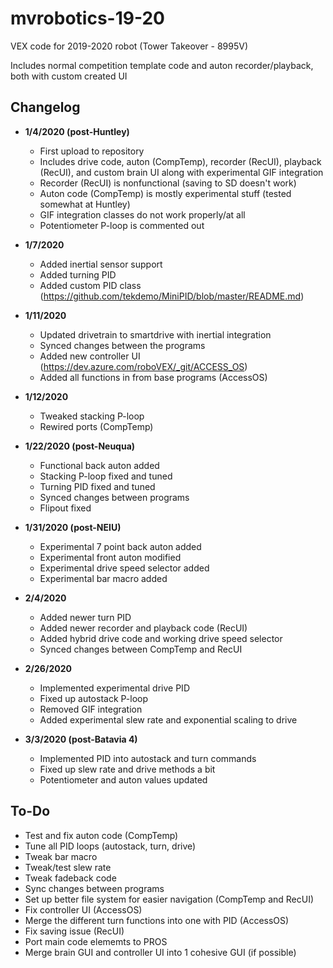 # mvrobotics-19-20
VEX code for 2019-2020 robot (Tower Takeover - 8995V)

Includes normal competition template code and auton recorder/playback, both with custom created UI

## Changelog 
* **1/4/2020 (post-Huntley)**
  - First upload to repository
  - Includes drive code, auton (CompTemp), recorder (RecUI), playback (RecUI), and custom brain UI along with experimental GIF integration
  - Recorder (RecUI) is nonfunctional (saving to SD doesn't work)
  - Auton code (CompTemp) is mostly experimental stuff (tested somewhat at Huntley)
  - GIF integration classes do not work properly/at all
  - Potentiometer P-loop is commented out
  
* **1/7/2020**
   - Added inertial sensor support
   - Added turning PID
   - Added custom PID class (https://github.com/tekdemo/MiniPID/blob/master/README.md)
   
* **1/11/2020**
   - Updated drivetrain to smartdrive with inertial integration
   - Synced changes between the programs
   - Added new controller UI (https://dev.azure.com/roboVEX/_git/ACCESS_OS)
   - Added all functions in from base programs (AccessOS)
   
* **1/12/2020**
   - Tweaked stacking P-loop
   - Rewired ports (CompTemp)
   
* **1/22/2020 (post-Neuqua)**
   - Functional back auton added
   - Stacking P-loop fixed and tuned
   - Turning PID fixed and tuned
   - Synced changes between programs
   - Flipout fixed

* **1/31/2020 (post-NEIU)**
   - Experimental 7 point back auton added
   - Experimental front auton modified
   - Experimental drive speed selector added
   - Experimental bar macro added

* **2/4/2020**
   - Added newer turn PID
   - Added newer recorder and playback code (RecUI)
   - Added hybrid drive code and working drive speed selector
   - Synced changes between CompTemp and RecUI
   
* **2/26/2020**
   - Implemented experimental drive PID
   - Fixed up autostack P-loop
   - Removed GIF integration
   - Added experimental slew rate and exponential scaling to drive 
   
* **3/3/2020 (post-Batavia 4)**
   - Implemented PID into autostack and turn commands
   - Fixed up slew rate and drive methods a bit
   - Potentiometer and auton values updated

## To-Do
* Test and fix auton code (CompTemp)
* Tune all PID loops (autostack, turn, drive)
* Tweak bar macro
* Tweak/test slew rate
* Tweak fadeback code
* Sync changes between programs
* Set up better file system for easier navigation (CompTemp and RecUI)
* Fix controller UI (AccessOS)
* Merge the different turn functions into one with PID (AccessOS)
* Fix saving issue (RecUI)
* Port main code elememts to PROS
* Merge brain GUI and controller UI into 1 cohesive GUI (if possible)

